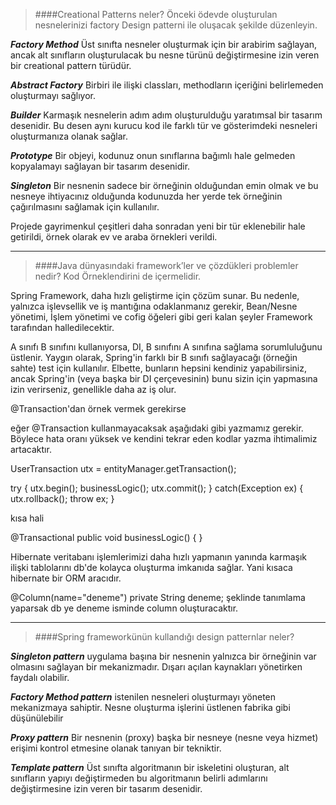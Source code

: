 >####Creational Patterns neler? Önceki ödevde oluşturulan nesnelerinizi factory Design patterni ile oluşacak şekilde düzenleyin.

**_Factory Method_**
Üst sınıfta nesneler oluşturmak için bir arabirim sağlayan, ancak alt sınıfların oluşturulacak bu nesne türünü değiştirmesine izin veren bir creational pattern türüdür.

**_Abstract Factory_**
Birbiri ile ilişki classları, methodların içeriğini belirlemeden oluşturmayı sağlıyor.

**_Builder_**
Karmaşık nesnelerin adım adım oluşturulduğu yaratımsal bir tasarım desenidir. Bu desen aynı kurucu kod ile farklı tür ve gösterimdeki nesneleri oluşturmanıza olanak sağlar.

**_Prototype_**
Bir objeyi, kodunuz onun sınıflarına bağımlı hale gelmeden kopyalamayı sağlayan bir tasarım desenidir.

**_Singleton_**
Bir nesnenin sadece bir örneğinin olduğundan emin olmak ve bu nesneye ihtiyacınız olduğunda kodunuzda her yerde tek örneğinin çağırılmasını sağlamak için kullanılır.

Projede gayrimenkul çeşitleri daha sonradan yeni bir tür eklenebilir hale getirildi, örnek olarak ev ve araba örnekleri verildi. 

---
>####Java dünyasındaki framework’ler ve çözdükleri problemler nedir? Kod Örneklendirini de içermelidir.

Spring Framework, daha hızlı geliştirme için çözüm sunar. Bu nedenle, yalnızca işlevsellik ve iş mantığına odaklanmanız gerekir,
Bean/Nesne yönetimi, İşlem yönetimi ve cofig öğeleri gibi geri kalan şeyler Framework tarafından halledilecektir.

A sınıfı B sınıfını kullanıyorsa, DI, B sınıfını A sınıfına sağlama sorumluluğunu üstlenir. Yaygın olarak, Spring'in farklı bir B sınıfı sağlayacağı (örneğin sahte) test için kullanılır.
Elbette, bunların hepsini kendiniz yapabilirsiniz, ancak Spring'in (veya başka bir DI çerçevesinin) bunu sizin için yapmasına izin verirseniz, genellikle daha az iş olur.

@Transaction'dan örnek vermek gerekirse

eğer @Transaction kullanmayacaksak aşağıdaki gibi yazmamız gerekir. Böylece hata oranı yüksek ve kendini tekrar eden kodlar yazma ihtimalimiz artacaktır.

UserTransaction utx = entityManager.getTransaction();

try {
utx.begin();
businessLogic();
utx.commit();
} catch(Exception ex) {
utx.rollback();
throw ex;
}

kısa hali

@Transactional
public void businessLogic() {
}

Hibernate veritabanı işlemlerimizi daha hızlı yapmanın yanında karmaşık ilişki tablolarını db'de kolayca oluşturma imkanıda sağlar. Yani kısaca hibernate bir ORM aracıdır.

@Column(name="deneme")
private String deneme;
şeklinde tanımlama yaparsak db ye deneme isminde column oluşturacaktır.

---
>####Spring frameworkünün kullandığı design patternlar neler?

**_Singleton pattern_**
uygulama başına bir nesnenin yalnızca bir örneğinin var olmasını sağlayan bir mekanizmadır. Dışarı açılan kaynakları yönetirken faydalı olabilir.

**_Factory Method pattern_**
istenilen nesneleri oluşturmayı yöneten mekanizmaya sahiptir. Nesne oluşturma işlerini üstlenen fabrika gibi düşünülebilir

**_Proxy pattern_**
Bir nesnenin (proxy) başka bir nesneye (nesne veya hizmet) erişimi kontrol etmesine olanak tanıyan bir tekniktir.

**_Template pattern_**
Üst sınıfta algoritmanın bir iskeletini oluşturan, alt sınıfların yapıyı değiştirmeden bu algoritmanın belirli adımlarını değiştirmesine izin veren bir tasarım desenidir.